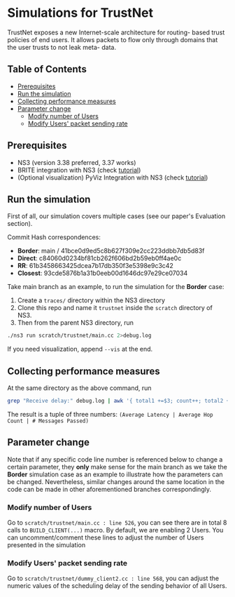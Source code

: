 # Simulations for TrustNet
TrustNet exposes a new Internet-scale architecture for routing-
based trust policies of end users. It allows packets to flow
only through domains that the user trusts to not leak meta-
data.

## Table of Contents
* [Prerequisites](#prerequisites)
* [Run the simulation](#run-the-simulation)
* [Collecting performance measures](#collecting-performance-measures)
* [Parameter change](#parameter-change)
    * [Modify number of Users](#modify-number-of-users)
    * [Modify Users' packet sending rate](#modify-users-packet-sending-rate)
    


## Prerequisites

* NS3 (version 3.38 preferred, 3.37 works)
* BRITE integration with NS3 (check [tutorial](https://www.nsnam.org/docs/models/html/brite.html))
* (Optional visualization) PyViz Integration with NS3 (check [tutorial](https://www.nsnam.org/wiki/PyViz))


## Run the simulation

First of all, our simulation covers multiple cases (see our paper's Evaluation section). 

Commit Hash correspondences:
* **Border**: main / 41bce0d9ed5c8b627f309e2cc223ddbb7db5d83f
* **Direct**: c84060d0234bf81cb262f606bd2b59eb0ff4ae0c
* **RR**: 61b3458663425dcea7b17db350f3e5398e9c3c42
* **Closest**: 93cde5876b1a31b0eeb00d1646dc97e29ce07034

Take main branch as an example, to run the simulation for the **Border** case:
1. Create a `traces/` directory within the NS3 directory
2. Clone this repo and name it `trustnet` inside the `scratch` directory of NS3.
3. Then from the parent NS3 directory, run

```bash
./ns3 run scratch/trustnet/main.cc 2>debug.log
```


If you need visualization, append `--vis` at the end.

## Collecting performance measures
At the same directory as the above command, run
```bash
grep "Receive delay:" debug.log | awk '{ total1 +=$3; count++; total2 += $5} END {print total1/count " " total2/count " " count}'
```
The result is a tuple of three numbers: `(Average Latency | Average Hop Count | # Messages Passed)`

## Parameter change

Note that if any specific code line number is referenced below to change a certain parameter, they **only** make sense for the main branch as we take the **Border** simulation case as an example to illustrate how the parameters can be changed. Nevertheless, similar changes around the same location in the code can be made in other aforementioned branches correspondingly.

### Modify number of Users
Go to `scratch/trustnet/main.cc : line 526`, you can see there are in total 8 calls to `BUILD_CLIENT(...)` macro. By default, we are enabling 2 Users. You can uncomment/comment these lines to adjust the number of Users presented in the simulation

### Modify Users' packet sending rate
Go to `scratch/trustnet/dummy_client2.cc : line 568`, you can adjust the numeric values of the scheduling delay of the sending behavior of all Users.
